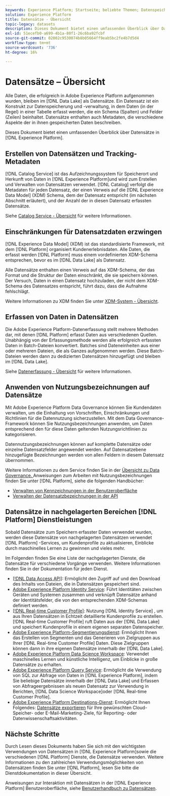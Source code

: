 ```yaml
---
keywords: Experience Platform; Startseite; beliebte Themen; Datenspeicherort; Datenspeicherort; Datenmanagement; Datenverwaltung; Lineage; Herkunft; Datentyp; Datentypen; Datentypen; Datentyp
solution: Experience Platform
title: Datensätze - Übersicht
topic-legacy: datasets
description: Dieses Dokument bietet einen umfassenden Überblick über Datensätze in Experience Platform.
exl-id: 51ecefb0-a699-4b1a-80f1-26c6ba92fcbf
source-git-commit: 02002c9530074b8b05664ff9eab5bc2fe4b7d5d4
workflow-type: tm+mt
source-wordcount: '736'
ht-degree: 16%

---
```


# Datensätze – Übersicht

Alle Daten, die erfolgreich in Adobe Experience Platform aufgenommen wurden, bleiben im [!DNL Data Lake] als Datensätze. Ein Datensatz ist ein Konstrukt zur Datenspeicherung und -verwaltung, in dem Daten (in der Regel) in einer Tabelle erfasst werden, die ein Schema (Spalten) und Felder (Zeilen) beinhaltet. Datensätze enthalten auch Metadaten, die verschiedene Aspekte der in ihnen gespeicherten Daten beschreiben.

Dieses Dokument bietet einen umfassenden Überblick über Datensätze in [!DNL Experience Platform].

## Erstellen von Datensätzen und Tracking-Metadaten

[!DNL Catalog Service] ist das Aufzeichnungssystem für Speicherort und Herkunft von Daten in [!DNL Experience Platform]und wird zum Erstellen und Verwalten von Datensätzen verwendet. [!DNL Catalog] verfolgt die Metadaten für jeden Datensatz, der einen Verweis auf die [!DNL Experience Data Model] (XDM) Schema, dem der Datensatz entspricht (im nächsten Abschnitt erläutert), und der Anzahl der in diesen Datensatz erfassten Datensätze.

Siehe [Catalog Service - Übersicht](../home.md) für weitere Informationen.

## Einschränkungen für Datensatzdaten erzwingen

[!DNL Experience Data Model] (XDM) ist das standardisierte Framework, mit dem [!DNL Platform] organisiert Kundenerlebnisdaten. Alle Daten, die erfasst werden [!DNL Platform] muss einem vordefinierten XDM-Schema entsprechen, bevor es im [!DNL Data Lake] als Datensatz.

Alle Datensätze enthalten einen Verweis auf das XDM-Schema, der das Format und die Struktur der Daten einschränkt, die sie speichern können. Der Versuch, Daten in einen Datensatz hochzuladen, der nicht dem XDM-Schema des Datensatzes entspricht, führt dazu, dass die Aufnahme fehlschlägt.

Weitere Informationen zu XDM finden Sie unter [XDM-System - Übersicht](../../xdm/home.md).

## Erfassen von Daten in Datensätzen

Die Adobe Experience Platform-Datenerfassung stellt mehrere Methoden dar, mit denen [!DNL Platform] erfasst Daten aus verschiedenen Quellen. Unabhängig von der Erfassungsmethode werden alle erfolgreich erfassten Daten in Batch-Dateien konvertiert. Batches sind Dateneinheiten aus einer oder mehreren Dateien, die als Ganzes aufgenommen werden. Diese Batch-Dateien werden dann zu dedizierten Datensätzen hinzugefügt und bleiben im [!DNL Data Lake].

Siehe [Datenerfassung - Übersicht](../../ingestion/home.md) für weitere Informationen.

## Anwenden von Nutzungsbezeichnungen auf Datensätze

Mit Adobe Experience Platform Data Governance können Sie Kundendaten verwalten, um die Einhaltung von Vorschriften, Einschränkungen und Richtlinien für die Datennutzung sicherzustellen. Mit dem Data Governance-Framework können Sie Nutzungsbezeichnungen anwenden, um Daten entsprechend den für diese Daten geltenden Nutzungsrichtlinien zu kategorisieren.

Datennutzungsbezeichnungen können auf komplette Datensätze oder einzelne Datensatzfelder angewendet werden. Auf Datensatzebene hinzugefügte Bezeichnungen werden von allen Feldern in diesem Datensatz übernommen.

Weitere Informationen zu dem Service finden Sie in der [Übersicht zu Data Governance. ](../../data-governance/home.md) Anweisungen zum Arbeiten mit Nutzungsbezeichnungen finden Sie unter [!DNL Platform], siehe die folgenden Handbücher:

* [Verwalten von Kennzeichnungen in der Benutzeroberfläche](../../data-governance/labels/user-guide.md)
* [Verwalten der Datensatzbezeichnungen in der API](../../data-governance/labels/dataset-api.md)

## Datensätze in nachgelagerten Bereichen [!DNL Platform] Dienstleistungen

Sobald Datensätze zum Speichern erfasster Daten verwendet wurden, werden diese Datensätze von nachgelagerten Datensätzen verwendet [!DNL Platform] -Services, um Kundenprofile zu aktualisieren, Einblicke durch maschinelles Lernen zu gewinnen und vieles mehr.

Im Folgenden finden Sie eine Liste der nachgelagerten Dienste, die Datensätze für verschiedene Vorgänge verwenden. Weitere Informationen finden Sie in der Dokumentation für jeden Dienst.

* [[!DNL Data Access API]](../../data-access/home.md): Ermöglicht den Zugriff auf und den Download des Inhalts von Dateien, die in Datensätzen gespeichert sind.
* [Adobe Experience Platform Identity Service](../../identity-service/home.md): Führt Identitäten zwischen Geräten und Systemen zusammen und verknüpft Datensätze anhand der Identitätsfelder, die von den entsprechenden XDM-Schemas definiert werden.
* [[!DNL Real-time Customer Profile]](../../profile/home.md): Nutzung [!DNL Identity Service] , um aus Ihren Datensätzen in Echtzeit detaillierte Kundenprofile zu erstellen. [!DNL Real-time Customer Profile] ruft Daten aus der [!DNL Data Lake] und speichert Kundenprofile in einem eigenen separaten Datenspeicher.
* [Adobe Experience Platform-Segmentierungsdienst](../../segmentation/home.md): Ermöglicht Ihnen das Erstellen von Segmenten und das Generieren von Zielgruppen aus Ihrer [!DNL Real-time Customer Profile] Daten. Diese Zielgruppen können dann in ihre eigenen Datensätze innerhalb der [!DNL Data Lake].
* [Adobe Experience Platform Data Science Workspace](../../data-science-workspace/home.md): Verwendet maschinelles Lernen und künstliche Intelligenz, um Einblicke in große Datensätze zu erhalten.
* [Adobe Experience Platform Query Service](../../query-service/home.md): Ermöglicht die Verwendung von SQL zur Abfrage von Daten in [!DNL Experience Platform], indem Sie beliebige Datensätze innerhalb der [!DNL Data Lake] und Erfassen von Abfrageergebnissen als neuen Datensatz zur Verwendung in Berichten, [!DNL Data Science Workspace]oder [!DNL Real-time Customer Profile].
* [Adobe Experience Platform Destinations-Dienst](../../destinations/home.md): Ermöglicht Ihnen Folgendes: [Datensätze exportieren](/help/destinations/ui/export-datasets.md) für Ihre gewünschten Cloud-Speicher- oder E-Mail-Marketing-Ziele, für Reporting- oder Datenwissenschaftsaktivitäten.

## Nächste Schritte

Durch Lesen dieses Dokuments haben Sie sich mit den wichtigsten Verwendungen von Datensätzen in [!DNL Experience Platform]sowie die verschiedenen [!DNL Platform] Dienste, die Datensätze verwenden. Weitere Informationen zu den zahlreichen Verwendungsmöglichkeiten von Datensätzen finden Sie unter [!DNL Platform], lesen Sie bitte die Dienstdokumentation in dieser Übersicht.

Anweisungen zur Interaktion mit Datensätzen in der [!DNL Experience Platform] Benutzeroberfläche, siehe [Benutzerhandbuch zu Datensätzen](user-guide.md).
